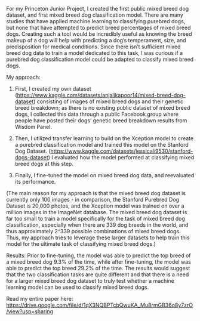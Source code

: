 For my Princeton Junior Project, I created the first public mixed breed dog dataset, and first mixed breed dog classification model. There are many studies that have applied machine learning to classifying purebred dogs, but
none that have attempted to predict breed percentages of mixed breed dogs. Creating such a tool
would be incredibly useful as knowing the breed makeup of a dog will help with predicting a
dog’s temperament, size, and predisposition for medical conditions. Since there isn’t sufficient
mixed breed dog data to train a model dedicated to this task, I was curious if a purebred dog
classification model could be adapted to classify mixed breed dogs.

My approach: 
1. First, I created my own dataset
(https://www.kaggle.com/datasets/anjalikapoor14/mixed-breed-dog-dataset) consisting of
images of mixed breed dogs and their genetic breed breakdown; as there is no existing
public dataset of mixed breed dogs, I collected this data through a public Facebook group
where people have posted their dogs’ genetic breed breakdown results from Wisdom Panel.

2. Then, I utilized transfer learning to build on the Xception model to create a purebred
classification model and trained this model on the Stanford Dog Dataset.
(https://www.kaggle.com/datasets/jessicali9530/stanford-dogs-dataset) I evaluated how the
model performed at classifying mixed breed dogs at this step.

3. Finally, I fine-tuned the model on mixed breed dog data, and reevaluated its performance.

(The main reason for my approach is that the mixed breed dog dataset is currently only 100
images - in comparison, the Stanford Purebred Dog Dataset is 20,000 photos, and the
Xception model was trained on over a million images in the ImageNet database. The mixed
breed dog dataset is far too small to train a model specifically for the task of mixed breed dog
classification, especially when there are 339 dog breeds in the world, and thus approximately
2^339 possible combinations of mixed breed dogs. Thus, my approach tries to leverage these 
larger datasets to help train this model for the ultimate task of classifying mixed breed dogs.)

Results: 
Prior to fine-tuning, the model was able to predict the top breed of a mixed breed dog 9.3% of the time, while after fine-tuning, the model was able to 
predict the top breed 29.2% of the time. The results would suggest that the
two classification tasks are quite different and that there is a need for a larger mixed breed dog
dataset to truly test whether a machine learning model can be used to classify mixed breed dogs.

Read my entire paper here: https://drive.google.com/file/d/1qX3NQBPTcbQwuKA_Mu8rmGB36o8y7zrO/view?usp=sharing
